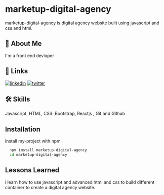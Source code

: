 
# marketup-digital-agency

marketup-digital-agency is digital agency website built using javascript and css and html.

## 🚀 About Me
I'm a front end devloper 


## 🔗 Links


[![linkedin](https://img.shields.io/badge/linkedin-0A66C2?style=for-the-badge&logo=linkedin&logoColor=white)](https://www.linkedin.com/in/hamza-el-ghazi-0306b9227/)
[![twitter](https://img.shields.io/badge/twitter-1DA1F2?style=for-the-badge&logo=twitter&logoColor=white)](https://twitter.com/HamzaElGhazii)

## 🛠 Skills
Javascript, HTML, CSS ,Bootstrap, Reactjs , Git and Github


## Installation

Install my-project with npm

```bash
  npm install marketup-digital-agency
  cd marketup-digital-agency
```
    
## Lessons Learned

i learn how to use javascript  and  advanced html and css to build different container  to create a digital agency website. 


